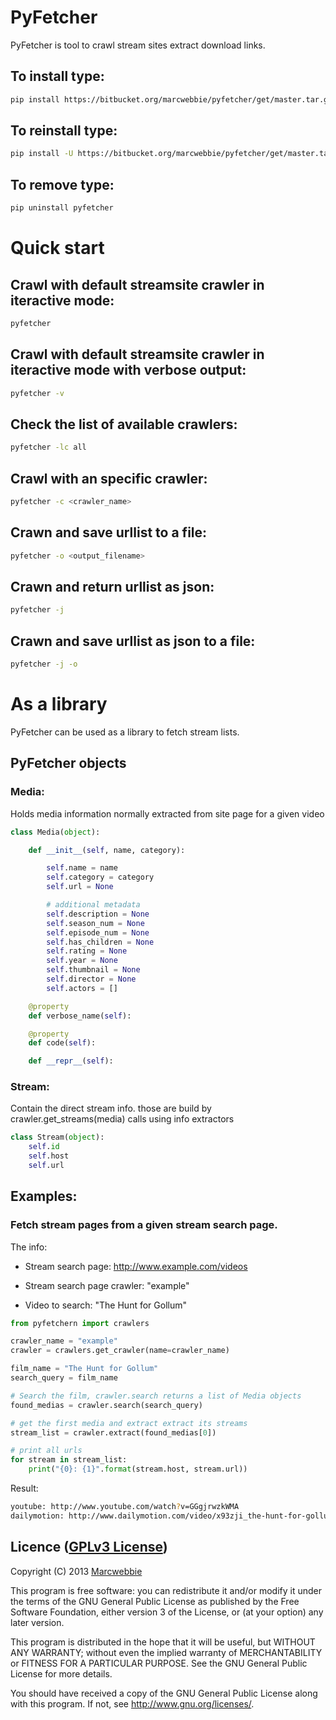 # PyFetcher

PyFetcher is tool to crawl stream sites extract download links.

## To install type:

```bash
pip install https://bitbucket.org/marcwebbie/pyfetcher/get/master.tar.gz
```


## To reinstall type:

```bash
pip install -U https://bitbucket.org/marcwebbie/pyfetcher/get/master.tar.gz
```


## To remove type:

```bash
pip uninstall pyfetcher
```


# Quick start

## Crawl with default streamsite crawler in iteractive mode:

```bash
pyfetcher
```


## Crawl with default streamsite crawler in iteractive mode with verbose output:

```bash
pyfetcher -v
```

## Check the list of available crawlers:

```bash
pyfetcher -lc all
```


## Crawl with an specific crawler:

```bash
pyfetcher -c <crawler_name>
```


## Crawn and save urllist to a file:

```bash
pyfetcher -o <output_filename>
```


## Crawn and return urllist as json:

```bash
pyfetcher -j
```


## Crawn and save urllist as json to a file:

```bash
pyfetcher -j -o
```


# As a library

PyFetcher can be used as a library to fetch stream lists.


## PyFetcher objects

### Media: 

Holds media information normally extracted from site page for a given video

```python
class Media(object):

    def __init__(self, name, category):

        self.name = name
        self.category = category
        self.url = None

        # additional metadata
        self.description = None
        self.season_num = None
        self.episode_num = None
        self.has_children = None
        self.rating = None
        self.year = None
        self.thumbnail = None
        self.director = None
        self.actors = []

    @property
    def verbose_name(self):

    @property
    def code(self):

    def __repr__(self):
```

### Stream: 

Contain the direct stream info. those are build by crawler.get_streams(media) calls using info extractors

```python
class Stream(object):
    self.id
    self.host 
    self.url
```


## Examples:

### Fetch stream pages from a given stream search page.

The info:

+ Stream search page: http://www.example.com/videos

+ Stream search page crawler: "example"

+ Video to search: "The Hunt for Gollum"

```python
from pyfetchern import crawlers

crawler_name = "example"
crawler = crawlers.get_crawler(name=crawler_name)

film_name = "The Hunt for Gollum"
search_query = film_name

# Search the film, crawler.search returns a list of Media objects
found_medias = crawler.search(search_query)

# get the first media and extract extract its streams
stream_list = crawler.extract(found_medias[0])

# print all urls
for stream in stream_list:
    print("{0}: {1}".format(stream.host, stream.url))
``` 

Result:

```bash
youtube: http://www.youtube.com/watch?v=GGgjrwzkWMA
dailymotion: http://www.dailymotion.com/video/x93zji_the-hunt-for-gollum-hd-version_shortfilms
``` 


## Licence ([GPLv3 License](http://opensource.org/licenses/GPL-3.0))

Copyright (C) 2013 [Marcwebbie](https://bitbucket.org/marcwebbie)

This program is free software: you can redistribute it and/or modify
it under the terms of the GNU General Public License as published by
the Free Software Foundation, either version 3 of the License, or
(at your option) any later version.

This program is distributed in the hope that it will be useful,
but WITHOUT ANY WARRANTY; without even the implied warranty of
MERCHANTABILITY or FITNESS FOR A PARTICULAR PURPOSE.  See the
GNU General Public License for more details.

You should have received a copy of the GNU General Public License
along with this program.  If not, see <http://www.gnu.org/licenses/>.